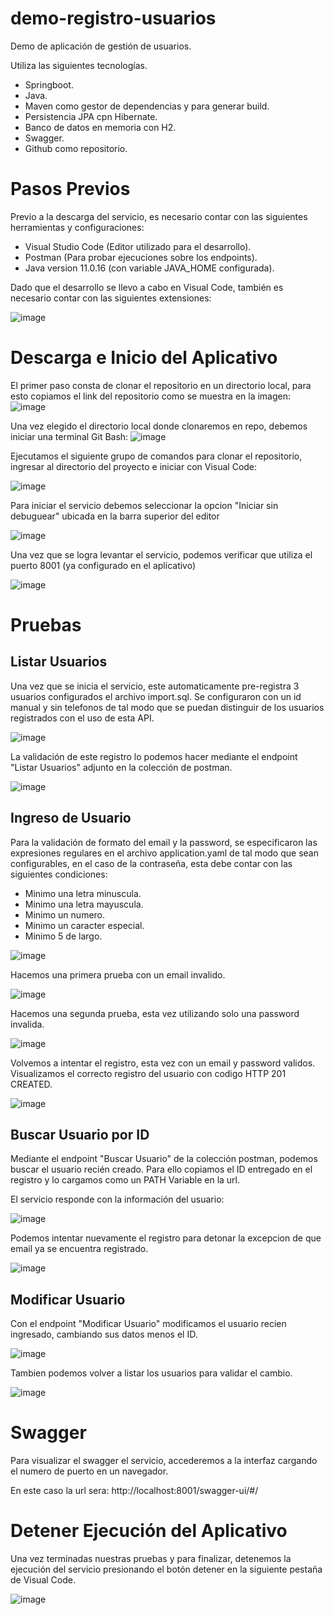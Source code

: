 # demo-registro-usuarios

Demo de aplicación de gestión de usuarios.

Utiliza las siguientes tecnologías.

- Springboot.
- Java.
- Maven como gestor de dependencias y para generar build.
- Persistencia JPA cpn Hibernate.
- Banco de datos en memoria con H2.
- Swagger.
- Github como repositorio.

# Pasos Previos
Previo a la descarga del servicio, es necesario contar con las siguientes herramientas y configuraciones:

- Visual Studio Code (Editor utilizado para el desarrollo).
- Postman (Para probar ejecuciones sobre los endpoints).
- Java version 11.0.16 (con variable JAVA_HOME configurada).

Dado que el desarrollo se llevo a cabo en Visual Code, también es necesario contar con las siguientes extensiones:

![image](https://user-images.githubusercontent.com/32346999/187487347-566da33e-8c57-4474-bd70-31423ef3bbf0.png)

# Descarga e Inicio del Aplicativo

El primer paso consta de clonar el repositorio en un directorio local, para esto copiamos el link del repositorio como se muestra en la imagen:
![image](https://user-images.githubusercontent.com/32346999/187488352-78355175-c914-4307-bf73-a92ff9481648.png)

Una vez elegido el directorio local donde clonaremos en repo, debemos iniciar una terminal Git Bash:
![image](https://user-images.githubusercontent.com/32346999/187491725-41cc7904-cbef-4965-bcb6-1698fecfe794.png)


Ejecutamos el siguiente grupo de comandos para clonar el repositorio, ingresar al directorio del proyecto e iniciar con Visual Code:

![image](https://user-images.githubusercontent.com/32346999/187489589-0b84c1a5-a7b3-42ed-870a-ed4db4963169.png)

Para iniciar el servicio debemos seleccionar la opcion "Iniciar sin debuguear" ubicada en la barra superior del editor

![image](https://user-images.githubusercontent.com/32346999/187514003-ae19ec89-1fc7-4e84-a6f6-25af8712ed47.png)

Una vez que se logra levantar el servicio, podemos verificar que utiliza el puerto 8001 (ya configurado en el aplicativo)

![image](https://user-images.githubusercontent.com/32346999/187515209-a216319b-17ee-4247-9e28-501ede6b593a.png)




# Pruebas



## Listar Usuarios

Una vez que se inicia el servicio, este automaticamente pre-registra 3 usuarios configurados el archivo import.sql. Se configuraron con un id manual y sin telefonos de tal modo que se puedan distinguir de los usuarios registrados con el uso de esta API.

![image](https://user-images.githubusercontent.com/32346999/187510299-437195c3-e6a1-43c7-8068-cc1b1e5e8ff3.png)

La validación de este registro lo podemos hacer mediante el endpoint "Listar Usuarios" adjunto en la colección de postman.

![image](https://user-images.githubusercontent.com/32346999/187513474-d301ce65-d484-449a-9103-49c113f4a518.png)




## Ingreso de Usuario

Para la validación de formato del email y la password, se especificaron las expresiones regulares en el archivo application.yaml de tal modo que sean configurables, en el caso de la contraseña, esta debe contar con las siguientes condiciones:
- Minimo una letra minuscula.
- Minimo una letra mayuscula.
- Minimo un numero.
- Minimo un caracter especial.
- Minimo 5 de largo.

![image](https://user-images.githubusercontent.com/32346999/187508776-a71fd382-e32c-448a-829a-207cf695f425.png)

Hacemos una primera prueba con un email invalido.

![image](https://user-images.githubusercontent.com/32346999/187518834-b5510df4-6ed2-4485-8309-5f456ef0ede6.png)

Hacemos una segunda prueba, esta vez utilizando solo una password invalida.

![image](https://user-images.githubusercontent.com/32346999/187518739-1adef643-9361-4222-b910-9c3de279d163.png)

Volvemos a intentar el registro, esta vez con un email y password validos. Visualizamos el correcto registro del usuario con codigo HTTP 201 CREATED.

![image](https://user-images.githubusercontent.com/32346999/187519058-6f230dcd-54cb-4351-9e06-d9aef5366e4c.png)

## Buscar Usuario por ID

Mediante el endpoint "Buscar Usuario" de la colección postman, podemos buscar el usuario recién creado. Para ello copiamos el ID entregado en el registro y lo cargamos como un PATH Variable en la url.

El servicio responde con la información del usuario:

![image](https://user-images.githubusercontent.com/32346999/187519497-66e64816-c38f-4982-8141-9f4b3266585c.png)

Podemos intentar nuevamente el registro para detonar la excepcion de que email ya se encuentra registrado.

![image](https://user-images.githubusercontent.com/32346999/187520710-acd339f0-9eab-4a6a-b108-577c9f1f9a46.png)

## Modificar Usuario

Con el endpoint "Modificar Usuario" modificamos el usuario recien ingresado, cambiando sus datos menos el ID.

![image](https://user-images.githubusercontent.com/32346999/187532103-0d6e4dec-d42f-4f22-9adb-eaeee02447d5.png)

Tambien podemos volver a listar los usuarios para validar el cambio.

![image](https://user-images.githubusercontent.com/32346999/187532559-5bbfae88-7895-44d8-871e-03f15506ee01.png)

# Swagger

Para visualizar el swagger el servicio, accederemos a la interfaz cargando el numero de puerto en un navegador.

En este caso la url sera: http://localhost:8001/swagger-ui/#/

# Detener Ejecución del Aplicativo

Una vez terminadas nuestras pruebas y para finalizar, detenemos la ejecución del servicio presionando el botón detener en la siguiente pestaña de Visual Code.

![image](https://user-images.githubusercontent.com/32346999/187534801-c527a6b9-6e26-40e6-af95-584c44aab077.png)
